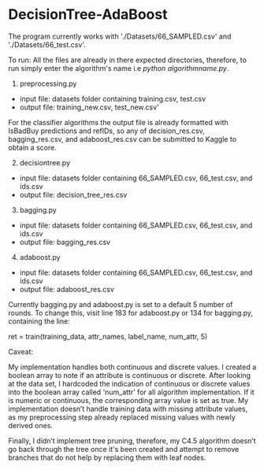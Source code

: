 DecisionTree-AdaBoost
=====================

The program currently works with './Datasets/66_SAMPLED.csv' and './Datasets/66_test.csv'.

To run: 
All the files are already in there expected directories, therefore, to run simply enter the algorithm's name i.e *python algorithmname.py*. 

1. preprocessing.py
  * input file: datasets folder containing training.csv, test.csv
  * output file: training_new.csv, test_new.csv'
  
For the classifier algorithms the output file is already formatted with IsBadBuy predictions and refIDs, so any of decision_res.csv, bagging_res.csv, and adaboost_res.csv can be submitted to Kaggle to obtain a score.
  
2. decisiontree.py
  * input file: datasets folder containing 66_SAMPLED.csv, 66_test.csv, and ids.csv
  * output file: decision_tree_res.csv

3. bagging.py
  * input file: datasets folder containing 66_SAMPLED.csv, 66_test.csv, and ids.csv
  * output file: bagging_res.csv

4. adaboost.py
  * input file: datasets folder containing 66_SAMPLED.csv, 66_test.csv, and ids.csv
  * output file: adaboost_res.csv
  
Currently bagging.py and adaboost.py is set to a default 5 number of rounds. To change this, visit line 183 for adaboost.py or 134 for bagging.py, containing the line:

ret = train(training_data, attr_names, label_name, num_attr, 5)



Caveat:

My implementation handles both continuous and discrete values. I created a boolean array to note if an attribute is continuous or discrete. After looking at the data set, I hardcoded the indication of continuous or discrete values into the boolean array called 'num_attr' for all algorithm implementation. If it is numeric or continuous, the corresponding array value is set as true. My implementation doesn’t handle training data with missing attribute values, as my preprocessing step already replaced missing values with newly derived ones.

Finally, I didn’t implement tree pruning, therefore, my C4.5 algorithm doesn’t go back through the tree once it's been created and attempt to remove branches that do not help by replacing them with leaf nodes.

